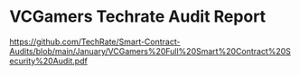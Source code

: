 # VCGamers Techrate Audit Report

https://github.com/TechRate/Smart-Contract-Audits/blob/main/January/VCGamers%20Full%20Smart%20Contract%20Security%20Audit.pdf
